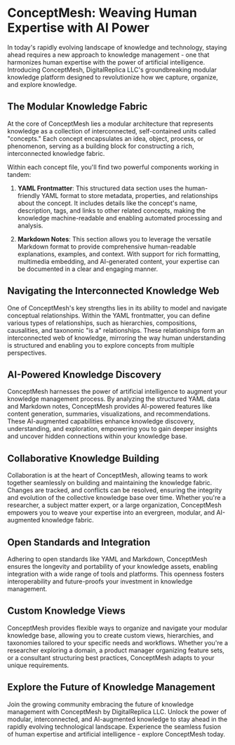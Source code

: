 # ConceptMesh: Weaving Human Expertise with AI Power  

In today's rapidly evolving landscape of knowledge and technology, staying ahead requires a new approach to knowledge management - one that harmonizes human expertise with the power of artificial intelligence. Introducing ConceptMesh, DigitalReplica LLC's groundbreaking modular knowledge platform designed to revolutionize how we capture, organize, and explore knowledge.

## The Modular Knowledge Fabric

At the core of ConceptMesh lies a modular architecture that represents knowledge as a collection of interconnected, self-contained units called "concepts." Each concept encapsulates an idea, object, process, or phenomenon, serving as a building block for constructing a rich, interconnected knowledge fabric.  

Within each concept file, you'll find two powerful components working in tandem:

1. **YAML Frontmatter**: This structured data section uses the human-friendly YAML format to store metadata, properties, and relationships about the concept. It includes details like the concept's name, description, tags, and links to other related concepts, making the knowledge machine-readable and enabling automated processing and analysis.

2. **Markdown Notes**: This section allows you to leverage the versatile Markdown format to provide comprehensive human-readable explanations, examples, and context. With support for rich formatting, multimedia embedding, and AI-generated content, your expertise can be documented in a clear and engaging manner.

## Navigating the Interconnected Knowledge Web

One of ConceptMesh's key strengths lies in its ability to model and navigate conceptual relationships. Within the YAML frontmatter, you can define various types of relationships, such as hierarchies, compositions, causalities, and taxonomic "is a" relationships. These relationships form an interconnected web of knowledge, mirroring the way human understanding is structured and enabling you to explore concepts from multiple perspectives.

## AI-Powered Knowledge Discovery

ConceptMesh harnesses the power of artificial intelligence to augment your knowledge management process. By analyzing the structured YAML data and Markdown notes, ConceptMesh provides AI-powered features like content generation, summaries, visualizations, and recommendations. These AI-augmented capabilities enhance knowledge discovery, understanding, and exploration, empowering you to gain deeper insights and uncover hidden connections within your knowledge base.

## Collaborative Knowledge Building

Collaboration is at the heart of ConceptMesh, allowing teams to work together seamlessly on building and maintaining the knowledge fabric. Changes are tracked, and conflicts can be resolved, ensuring the integrity and evolution of the collective knowledge base over time. Whether you're a researcher, a subject matter expert, or a large organization, ConceptMesh empowers you to weave your expertise into an evergreen, modular, and AI-augmented knowledge fabric.

## Open Standards and Integration  

Adhering to open standards like YAML and Markdown, ConceptMesh ensures the longevity and portability of your knowledge assets, enabling integration with a wide range of tools and platforms. This openness fosters interoperability and future-proofs your investment in knowledge management.

## Custom Knowledge Views

ConceptMesh provides flexible ways to organize and navigate your modular knowledge base, allowing you to create custom views, hierarchies, and taxonomies tailored to your specific needs and workflows. Whether you're a researcher exploring a domain, a product manager organizing feature sets, or a consultant structuring best practices, ConceptMesh adapts to your unique requirements.

## Explore the Future of Knowledge Management

Join the growing community embracing the future of knowledge management with ConceptMesh by DigitalReplica LLC. Unlock the power of modular, interconnected, and AI-augmented knowledge to stay ahead in the rapidly evolving technological landscape. Experience the seamless fusion of human expertise and artificial intelligence - explore ConceptMesh today.
